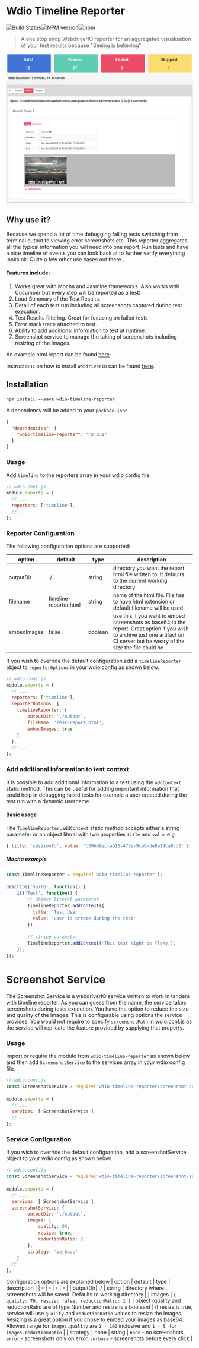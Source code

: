 Wdio Timeline Reporter 
======================
[![Build Status](https://travis-ci.org/QualityOps/wdio-timeline-reporter.svg?branch=master)]()[![NPM version](https://badge.fury.io/js/wdio-timeline-reporter.svg)]()[![npm](https://img.shields.io/npm/dm/wdio-timeline-reporter.svg?maxAge=2592000)]()

> A one stop shop WebdriverIO reporter for an aggregated visualisation of your test results because "Seeing is believing"

![example.png](./images/example.png)

## Why use it? 
Because we spend a lot of time debugging failing tests switching from terminal output to viewing error screenshots etc. This reporter aggregates all the typical information you will need into one report. Run tests and have a nice timeline of events you can look back at to further verify everything looks ok. Quite a few other use cases out there...

#### Features include:
1. Works great with Mocha and Jasmine frameworks. Also works with Cucumber but every step will be reported as a test)
2. Loud Summary of the Test Results.
3. Detail of each test run including all screenshots captured during test execution.
4. Test Results filtering. Great for focusing on failed tests
5. Error stack trace attached to test.
6. Ability to add additional information to test at runtime.
7. Screenshot service to manage the taking of screenshots including resizing of the images.
   
An example html report can be found [here](http://htmlpreview.github.io/?https://github.com/QualityOps/wdio-timeline-reporter/blob/add-read-me/images/example-timeline-report.html)  

Instructions on how to install `WebdriverIO` can be found [here](http://webdriver.io/guide/getstarted/install.html).


## Installation

```shell
npm install --save wdio-timeline-reporter
```

A dependency will be added to your `package.json`

```json
{
  "dependencies": {
    "wdio-timeline-reporter": "^2.0.1"
  }
}
```

### Usage

 Add ```timeline``` to the reporters array in your wdio config file.

```js
// wdio.conf.js
module.exports = {
  // ...
  reporters: ['timeline'],
  // ...
};
```

### Reporter Configuration

The following configuration options are supported:

| option | default | type | description |
| - | - | - | - |
| outputDir | ./ | string | directory you want the report html file written to. It defaults to the current working directory |
| filename | timeline-reporter.html   | string |name of the html file. File has to have html extension or default filename will be used |
| embedImages | false   | boolean |use this if you want to embed screenshots as base64 to the report. Great option if you wish to archive just one artifact on CI server but be weary of the size the file could be |


If you wish to override the default configuration add a ```timelineReporter``` object to ```reporterOptions``` in your wdio config as shown below.
```js
// wdio.conf.js
module.exports = {
  // ...
  reporters: ['timeline'],
  reporterOptions: {
    timelineReporter: {
        outputDir: './output',
        fileName: 'test-report.html',
        embedImages: true
    }
  },
  // ...
};
```

### Add additional information to test context
It is possible to add additional information to a test using the `addContext` static method. This can be useful for adding important information that could help in debugging failed tests for example a user created during the test run with a dynamic username

#### Basic usage
The `TimelineReporter.addContext` static method accepts either a string parameter or an object literal with two properties `title` and `value` e.g 
```js
{ title: 'sessionId', value: 'b59bb9ec-ab15-475e-9ce6-de8a14ca0cd3' }
```

##### Mocha example
```js
const TimelineReporter = require('wdio-timeline-reporter');

describe('Suite', function() {
    it('Test', function() {
        // object literal parameter
        TimelineReporter.addContext({
          title: 'Test User',
          value: 'user id create during the test'
        });

        // string parameter
        TimelineReporter.addContext('This test might be flaky');
    });
});
```


Screenshot Service
==================
The Screenshot Service is a webdriverIO service written to work in tandem with timeline reporter. As you can guess from the name, the service takes screenshots during tests execution. You have the option to reduce the size and quality of the images. This is configurable using options the service provides. You would not require to specify `screenshotPath` in wdio.conf.js as the service will replicate the feature provided by supplying that property.

### Usage
 Import or require the module from `wdio-timeline-reporter` as shown below and then add `ScreenshotService` to the services array in your wdio config file.

```js
// wdio.conf.js
const ScreenshotService = require('wdio-timeline-reporter/screenshot-service')

module.exports = {
  // ...
  services: [ ScreenshotService ],
  // ...
};
```
### Service Configuration
If you wish to override the default configuration, add a screenshotService object to your wdio config as shown below.

```js
// wdio.conf.js
const ScreenshotService = require('wdio-timeline-reporter/screenshot-service')

module.exports = {
  // ...
  services: [ ScreenshotService ],
  screenshotService: {
        outputDir: './output',
        images: {
            quality: 80,
            resize: true,
            reductionRatio: 2
        },
        strategy: 'verbose'
    }
  // ...
};
```
Configuration options are explained below
| option | default | type | description |
| - | - | - | - |
| outputDir| ./ | string | directory where screenshots will be saved. Defaults to working directory |
| images | ```{ quality: 70, resize: false, reductionRatio: 1 }``` | object (quality and reductionRatio are of type Number and resize is a boolean) | if resize is true, service will use `quality` and `reductionRatio` values to resize the images. Resizing is a great option if you chose to embed your images as base64. Allowed range for `images.quality` are `1 - 100` inclusive and `1 - 5 ` for `images.reductionRatio` |
| strategy | none | string | `none` - no screenshots, `error` - screenshots only on error, `verbose` - screenshots before every click |